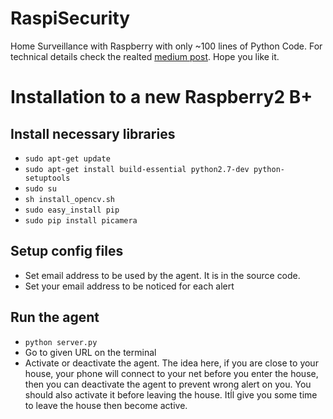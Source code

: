 # RaspiSecurity
Home Surveillance with Raspberry with only ~100 lines of Python Code.
For technical details check the realted [medium post](https://hackernoon.com/raspberrypi-home-surveillance-with-only-150-lines-of-python-code-2701bd0373c9). Hope you like it.

# Installation to a new Raspberry2 B+

## Install necessary libraries 
- ```sudo apt-get update```
- ```sudo apt-get install build-essential python2.7-dev python-setuptools```
- ```sudo su```
- ```sh install_opencv.sh``` 
- ```sudo easy_install pip```
- ```sudo pip install picamera```

## Setup config files
- Set email address to be used by the agent. It is in the source code.
- Set your email address to be noticed for each alert

## Run the agent
- ```python server.py ```
- Go to given URL on the terminal
- Activate or deactivate the agent. The idea here, if you are close to your house, your phone will connect to your net before you enter the house, 
then you can deactivate the agent to prevent wrong alert on you. You should also activate it before leaving the house. Itĺl give you some time to 
leave the house then become active. 




